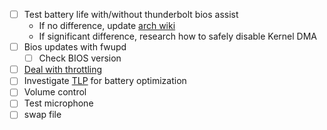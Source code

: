  - [ ] Test battery life with/without thunderbolt bios assist
   - If no difference, update [arch wiki](https://wiki.archlinux.org/index.php/Lenovo_ThinkPad_X1_Carbon_(Gen_7))
   - If significant difference, research how to safely disable Kernel DMA
 - [ ] Bios updates with fwupd
   - [ ] Check BIOS version
 - [ ] [Deal with throttling](https://wiki.archlinux.org/index.php/Lenovo_ThinkPad_X1_Carbon_(Gen_7)#throttled)
 - [ ] Investigate [TLP](https://wiki.archlinux.org/index.php/TLP) for battery
       optimization
 - [ ] Volume control
 - [ ] Test microphone
 - [ ] swap file
